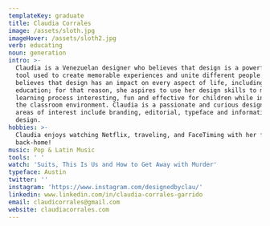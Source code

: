```yaml
---
templateKey: graduate
title: Claudia Corrales
image: /assets/sloth.jpg
imageHover: /assets/sloth2.jpg
verb: educating
noun: generation
intro: >-
  Claudia is a Venezuelan designer who believes that design is a powerful social
  tool used to create memorable experiences and unite different people. She
  believes that design has an impact on every aspect of life, including
  education; for that reason, she aspires to use her design skills to make the
  learning process interesting, fun and effective for children while innovating
  the classroom environment. Claudia is a passionate and curious designer whose
  areas of interest include branding, editorial, typeface and information
  design.
hobbies: >-
  Claudia enjoys watching Netflix, traveling, and FaceTiming with her friends
  back-home!
music: Pop & Latin Music
tools: ' '
watch: 'Suits, This Is Us and How to Get Away with Murder'
typeface: Austin
twitter: ''
instagram: 'https://www.instagram.com/designedbyclau/'
linkedin: www.linkedin.com/in/claudia-corrales-garrido
email: claudicorrales@gmail.com
website: claudiacorrales.com
---
```


